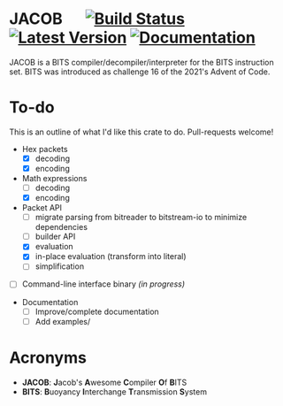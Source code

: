 # JACOB &emsp; [![Build Status]][actions] [![Latest Version]][crates.io] [![Documentation]][docs.rs]


[Build Status]: https://github.com/jakeledoux/jacob/actions/workflows/rust.yml/badge.svg
[actions]: https://github.com/jakeledoux/jacob/actions?query=branch%3Amaster
[Latest Version]: https://img.shields.io/crates/v/jacob.svg
[crates.io]: https://crates.io/crates/jacob
[Documentation]: https://img.shields.io/docsrs/jacob/latest
[docs.rs]: https://docs.rs/jacob/latest/jacob/

JACOB is a BITS compiler/decompiler/interpreter for the BITS instruction set.
BITS was introduced as challenge 16 of the 2021's Advent of Code.

# To-do

This is an outline of what I'd like this crate to do. Pull-requests welcome!

- Hex packets
    - [X] decoding
    - [X] encoding
- Math expressions
    - [ ] decoding
    - [X] encoding
- Packet API
    - [ ] migrate parsing from bitreader to bitstream-io to minimize
        dependencies
    - [ ] builder API
    - [X] evaluation
    - [X] in-place evaluation (transform into literal)
    - [ ] simplification
- [ ] Command-line interface binary *(in progress)*
- Documentation
    - [ ] Improve/complete documentation
    - [ ] Add examples/

# Acronyms

- **JACOB**: **J**acob's **A**wesome **C**ompiler **O**f **B**ITS
- **BITS**: **B**uoyancy **I**nterchange **T**ransmission **S**ystem 
